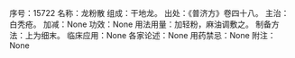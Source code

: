 序号：15722
名称：龙粉散
组成：干地龙。
出处：《普济方》卷四十八。
主治：白秃疮。
加减：None
功效：None
用法用量：加轻粉，麻油调敷之。
制备方法：上为细末。
临床应用：None
各家论述：None
用药禁忌：None
附注：None
